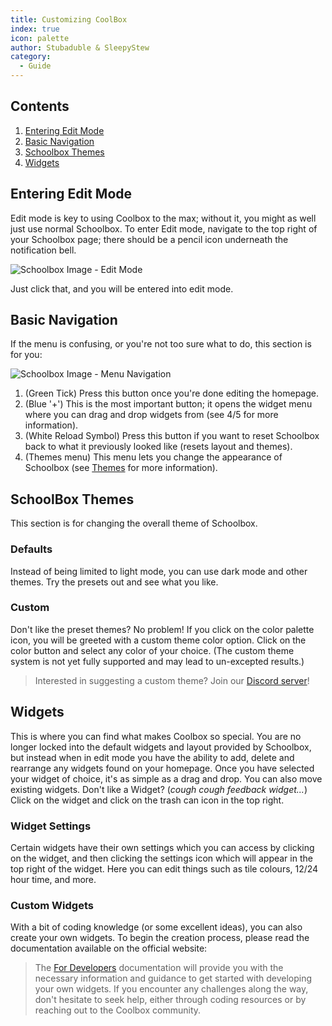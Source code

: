 ```yaml
---
title: Customizing CoolBox
index: true
icon: palette
author: Stubaduble & SleepyStew
category:
  - Guide
---
```


## Contents
1. [Entering Edit Mode](#entering-edit-mode)
2. [Basic Navigation](#basic-navigation)
3. [Schoolbox Themes](#schoolbox-themes)
4. [Widgets](#widgets)

## Entering Edit Mode
Edit mode is key to using Coolbox to the max; without it, you might as well just use normal Schoolbox. To enter Edit mode, navigate to the top right of your Schoolbox page; there should be a pencil icon underneath the notification bell.

![Schoolbox Image - Edit Mode](/Tutorial/Entering%20Edit%20Mode.png)

Just click that, and you will be entered into edit mode.

## Basic Navigation
If the menu is confusing, or you're not too sure what to do, this section is for you:

![Schoolbox Image - Menu Navigation](/Tutorial/Menu%20Navigation.png)

1. (Green Tick) Press this button once you're done editing the homepage.
2. (Blue '+') This is the most important button; it opens the widget menu where you can drag and drop widgets from (see 4/5 for more information).
3. (White Reload Symbol) Press this button if you want to reset Schoolbox back to what it previously looked like (resets layout and themes).
4. (Themes menu) This menu lets you change the appearance of Schoolbox (see [Themes](#schoolbox-themes) for more information).

## SchoolBox Themes
This section is for changing the overall theme of Schoolbox.

### Defaults
Instead of being limited to light mode, you can use dark mode and other themes.
Try the presets out and see what you like.

### Custom
Don't like the preset themes? No problem!
If you click on the color palette icon, you will be greeted with a custom theme color option.
Click on the color button and select any color of your choice.
(The custom theme system is not yet fully supported and may lead to un-excepted results.)

> Interested in suggesting a custom theme? Join our [Discord server](https://discord.com/invite/a2JFDUZfDn)!

## Widgets
This is where you can find what makes Coolbox so special.
You are no longer locked into the default widgets and layout provided by Schoolbox, but instead when in edit mode you have the ability to add, delete and rearrange any widgets found on your homepage.
Once you have selected your widget of choice, it's as simple as a drag and drop. 
You can also move existing widgets.
Don't like a Widget? (*cough cough feedback widget...*) Click on the widget and click on the trash can icon in the top right.

### Widget Settings
Certain widgets have their own settings which you can access by clicking on the widget, and then clicking the settings icon which will appear in the top right of the widget. Here you can edit things such as tile colours, 12/24 hour time, and more.

### Custom Widgets
With a bit of coding knowledge (or some excellent ideas), you can also create your own widgets. To begin the creation process, please read the documentation available on the official website:
> The [For Developers](/docs/fordevelopers.html) documentation will provide you with the necessary information and guidance to get started with developing your own widgets. If you encounter any challenges along the way, don't hesitate to seek help, either through coding resources or by reaching out to the Coolbox community.
